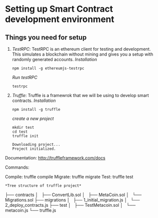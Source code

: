 # Setting up Smart Contract development environment 

## Things you need for setup
1. *TestRPC*: TestRPC is an ethereum client for testing and development. This simulates a blockchain without mining and gives you a setup with randomly generated accounts.
   *Installation*
   ```
   npm install -g ethereumjs-testrpc
   ```
   *Run testRPC*
   ```
   testrpc
   ```

2. *Truffle*: Truffle is a framewrok that we will be using to develop smart contracts.
   *Installation*
   ```
   npm install -g truffle
   ```
   *create a new project*
   ```
   mkdir test
   cd test
   truffle init
   
   Downloading project...
   Project initialized.

  Documentation: http://truffleframework.com/docs

  Commands:

  Compile: truffle compile
  Migrate: truffle migrate
  Test:    truffle test
  ```
  *Tree structure of truffle project*
  ```
  ├── contracts
  │   ├── ConvertLib.sol
  │   ├── MetaCoin.sol
  │   └── Migrations.sol
  ├── migrations
  │   ├── 1_initial_migration.js
  │   └── 2_deploy_contracts.js
  ├── test
  │   ├── TestMetacoin.sol
  │   └── metacoin.js
  └── truffle.js
  ```

